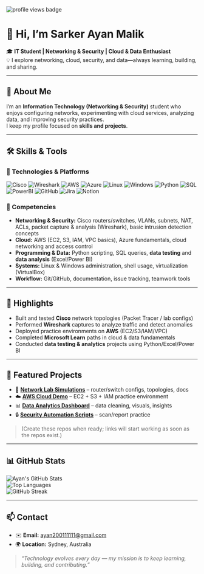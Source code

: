 <img src="https://komarev.com/ghpvc/?username=sarkerayanmalik&style=for-the-badge" alt="profile views badge">

# 👋 Hi, I’m Sarker Ayan Malik

🎓 **IT Student | Networking & Security | Cloud & Data Enthusiast**  
💡 I explore networking, cloud, security, and data—always learning, building, and sharing.

---

## 🌟 About Me
I’m an **Information Technology (Networking & Security)** student who enjoys configuring networks, experimenting with cloud services, analyzing data, and improving security practices.  
I keep my profile focused on **skills and projects**.

---

## 🛠 Skills & Tools

### 🔧 Technologies & Platforms
![Cisco](https://img.shields.io/badge/Cisco-1BA0D7?style=for-the-badge&logo=cisco&logoColor=white)
![Wireshark](https://img.shields.io/badge/Wireshark-1679A7?style=for-the-badge&logo=wireshark&logoColor=white)
![AWS](https://img.shields.io/badge/AWS-FF9900?style=for-the-badge&logo=amazonaws&logoColor=white)
![Azure](https://img.shields.io/badge/Azure-0078D4?style=for-the-badge&logo=microsoftazure&logoColor=white)
![Linux](https://img.shields.io/badge/Linux-FCC624?style=for-the-badge&logo=linux&logoColor=black)
![Windows](https://img.shields.io/badge/Windows-0078D6?style=for-the-badge&logo=windows&logoColor=white)
![Python](https://img.shields.io/badge/Python-3776AB?style=for-the-badge&logo=python&logoColor=white)
![SQL](https://img.shields.io/badge/SQL-003B57?style=for-the-badge&logo=sqlite&logoColor=white)
![PowerBI](https://img.shields.io/badge/Power%20BI-F2C811?style=for-the-badge&logo=powerbi&logoColor=000)
![GitHub](https://img.shields.io/badge/GitHub-181717?style=for-the-badge&logo=github&logoColor=white)
![Jira](https://img.shields.io/badge/Jira-0052CC?style=for-the-badge&logo=jira&logoColor=white)
![Notion](https://img.shields.io/badge/Notion-000?style=for-the-badge&logo=notion&logoColor=white)

### 🧠 Competencies
- **Networking & Security:** Cisco routers/switches, VLANs, subnets, NAT, ACLs, packet capture & analysis (Wireshark), basic intrusion detection concepts  
- **Cloud:** AWS (EC2, S3, IAM, VPC basics), Azure fundamentals, cloud networking and access control  
- **Programming & Data:** Python scripting, SQL queries, **data testing** and **data analysis** (Excel/Power BI)  
- **Systems:** Linux & Windows administration, shell usage, virtualization (VirtualBox)  
- **Workflow:** Git/GitHub, documentation, issue tracking, teamwork tools

---

## 🚀 Highlights
- Built and tested **Cisco** network topologies (Packet Tracer / lab configs)  
- Performed **Wireshark** captures to analyze traffic and detect anomalies  
- Deployed practice environments on **AWS** (EC2/S3/IAM/VPC)  
- Completed **Microsoft Learn** paths in cloud & data fundamentals  
- Conducted **data testing & analytics** projects using Python/Excel/Power BI  

---

## 📂 Featured Projects
- 🔗 **[Network Lab Simulations](https://github.com/sarkerayanmalik/network-lab-simulations)** – router/switch configs, topologies, docs  
- ☁️ **[AWS Cloud Demo](https://github.com/sarkerayanmalik/aws-cloud-demo)** – EC2 + S3 + IAM practice environment  
- 📊 **[Data Analytics Dashboard](https://github.com/sarkerayanmalik/data-analytics-dashboard)** – data cleaning, visuals, insights  
- 🔒 **[Security Automation Scripts](https://github.com/sarkerayanmalik/security-automation-scripts)** – scan/report practice  

> (Create these repos when ready; links will start working as soon as the repos exist.)

---

## 📊 GitHub Stats
![Ayan's GitHub Stats](https://github-readme-stats.vercel.app/api?username=sarkerayanmalik&show_icons=true&theme=tokyonight)  
![Top Languages](https://github-readme-stats.vercel.app/api/top-langs/?username=sarkerayanmalik&layout=compact&theme=tokyonight)  
![GitHub Streak](https://streak-stats.demolab.com/?user=sarkerayanmalik&theme=tokyonight)  

---

## 📫 Contact
- ✉️ **Email:** ayan200111111@gmail.com  
- 🌍 **Location:** Sydney, Australia  

> *“Technology evolves every day — my mission is to keep learning, building, and contributing.”*
